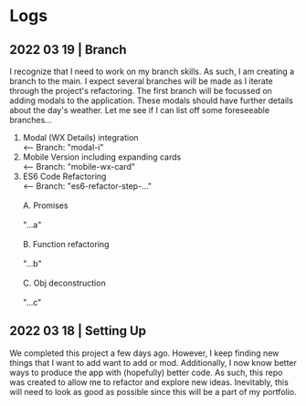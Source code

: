 # Logs

## 2022 03 19 | Branch
I recognize that I need to work on my branch skills.  As such, I am creating a branch to the main.  I expect several branches will be made as I iterate through the project's refactoring.  The first branch will be focussed on adding modals to the application.  These modals should have further details about the day's weather.  Let me see if I can list off some foreseeable branches...
1. Modal (WX Details) integration                    
   <-- Branch: "modal-i"
2. Mobile Version including expanding cards          
   <-- Branch: "mobile-wx-card"
3. ES6 Code Refactoring                              
   <-- Branch: "es6-refactor-step-..." <br>  
A. Promises <br>                                                  
      "...a" <br>  
B. Function refactoring  <br>                                       
      "...b"<br>  
C. Obj deconstruction <br>                                          
      "...c" <br>

## 2022 03 18 | Setting Up
We completed this project a few days ago.  However, I keep finding new things that I want to add want to add or mod.  Additionally, I now know better ways to produce the app with (hopefully) better code.  As such, this repo was created to allow me to refactor and explore new ideas.  Inevitably, this will need to look as good as possible since this will be a part of my portfolio.  